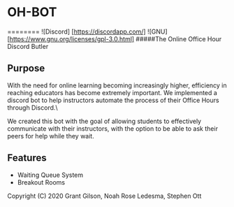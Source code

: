 # OH-BOT 
========
![Discord] [https://discordapp.com/]
![GNU] [https://www.gnu.org/licenses/gpl-3.0.html]
#####The Online Office Hour Discord Butler

## Purpose

With the need for online learning becoming increasingly higher, efficiency in reaching educators has become 
extremely important. We implemented a discord bot to help instructors automate the process of their Office
Hours through Discord.\

We created this bot with the goal of allowing students to effectively communicate with their instructors,
with the option to be able to ask their peers for help while they wait.
   

## Features  

- Waiting Queue System 
- Breakout Rooms



Copyright (C) 2020  Grant Gilson, Noah Rose Ledesma, Stephen Ott
